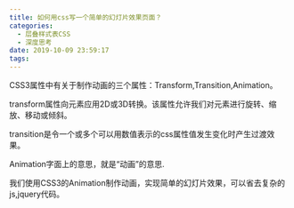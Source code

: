 ```yaml
---
title: 如何用css写一个简单的幻灯片效果页面？
categories:
  - 层叠样式表CSS
  - 深度思考
date: 2019-10-09 23:59:17
tags:
---
```

CSS3属性中有关于制作动画的三个属性：Transform,Transition,Animation。

transform属性向元素应用2D或3D转换。该属性允许我们对元素进行旋转、缩放、移动或倾斜。

transition是令一个或多个可以用数值表示的css属性值发生变化时产生过渡效果。

Animation字面上的意思，就是“动画”的意思.

我们使用CSS3的Animation制作动画，实现简单的幻灯片效果，可以省去复杂的js,jquery代码。

